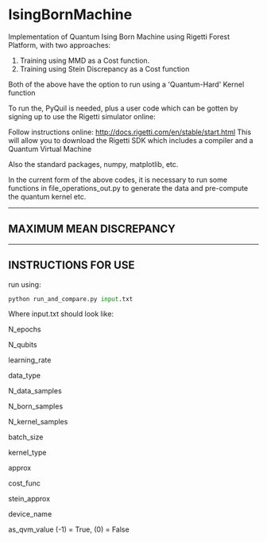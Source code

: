 # IsingBornMachine
Implementation of Quantum Ising Born Machine using Rigetti Forest Platform, with two approaches: 
1. Training using MMD as a Cost function.
2. Training using Stein Discrepancy as a Cost function

Both of the above have the option to run using a 'Quantum-Hard' Kernel function

To run the, PyQuil is needed, plus a user code which can be gotten by signing up to use the Rigetti simulator online:

Follow instructions online:
http://docs.rigetti.com/en/stable/start.html
This will allow you to download the Rigetti SDK which includes a compiler and a Quantum Virtual Machine

Also the standard packages, numpy, matplotlib, etc.

In the current form of the above codes, it is necessary to run some functions in
file_operations_out.py to generate the data and pre-compute the quantum kernel etc.

---------------------------------------------------------------------------------------------
MAXIMUM MEAN DISCREPANCY
----------------------------------------------------------------------------------------------

---------------------------------------------------------------------------------------------
INSTRUCTIONS FOR USE
---------------------------------------------------------------------------------------------

run using:

```python
python run_and_compare.py input.txt
```

Where input.txt should look like:

N_epochs 

N_qubits

learning_rate

data_type

N_data_samples

N_born_samples

N_kernel_samples

batch_size

kernel_type

approx

cost_func

stein_approx

device_name

as_qvm_value (-1) = True, (0) = False



